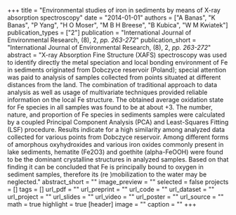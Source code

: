 +++
title = "Environmental studies of iron in sediments by means of X-ray absorption spectroscopy"
date = "2014-01-01"
authors = ["A Banas", "K Banas", "P Yang", "H O Moser", "M B H Breese", "B Kubica", "W M Kwiatek"]
publication_types = ["2"]
publication = "International Journal of Environmental Research, (8), 2, _pp. 263-272_"
publication_short = "International Journal of Environmental Research, (8), 2, _pp. 263-272_"
abstract = "X-ray Absorption Fine Structure (XAFS) spectroscopy was used to identify directly the metal speciation and local bonding environment of Fe in sediments originated from Dobczyce reservoir (Poland); special attention was paid to analysis of samples collected from points situated at different distances from the land. The combination of traditional approach to data analysis as well as usage of multivariate techniques provided reliable information on the local Fe structure. The obtained average oxidation state for Fe species in all samples was found to be at about +3. The number, nature, and proportion of Fe species in sediments samples were calculated by a coupled Principal Component Analysis (PCA) and Least-Squares Fitting (LSF) procedure. Results indicate for a high similarity among analyzed data collected for various points from Dobczyce reservoir. Among different forms of amorphous oxyhydroxides and various iron oxides commonly present in lake sediments, hematite (Fe2O3) and goethite (alpha-FeOOH) were found to be the dominant crystalline structures in analyzed samples. Based on that finding it can be concluded that Fe is principally bound to oxygen in sediment samples, therefore its (re )mobilization to the water may be neglected."
abstract_short = ""
image_preview = ""
selected = false
projects = []
tags = []
url_pdf = ""
url_preprint = ""
url_code = ""
url_dataset = ""
url_project = ""
url_slides = ""
url_video = ""
url_poster = ""
url_source = ""
math = true
highlight = true
[header]
image = ""
caption = ""
+++
